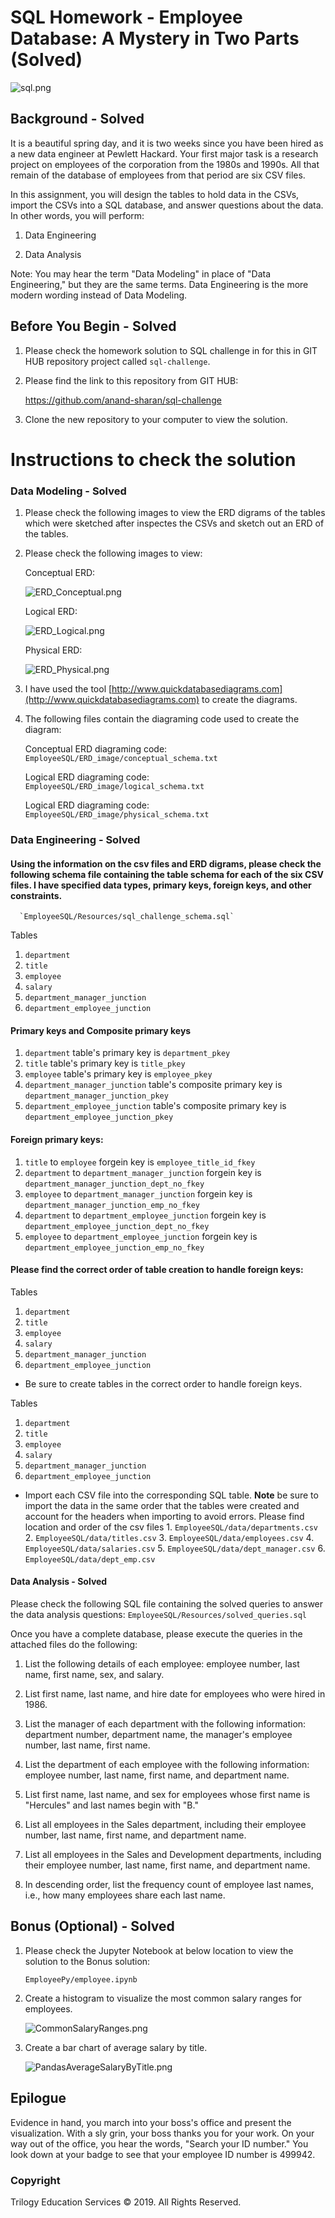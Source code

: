 # SQL Homework - Employee Database: A Mystery in Two Parts (Solved)

![sql.png](sql.png)

## Background - Solved

It is a beautiful spring day, and it is two weeks since you have been hired as a new data engineer at Pewlett Hackard. Your first major task is a research project on employees of the corporation from the 1980s and 1990s. All that remain of the database of employees from that period are six CSV files.

In this assignment, you will design the tables to hold data in the CSVs, import the CSVs into a SQL database, and answer questions about the data. In other words, you will perform:

1. Data Engineering

3. Data Analysis

Note: You may hear the term "Data Modeling" in place of "Data Engineering," but they are the same terms. Data Engineering is the more modern wording instead of Data Modeling.

## Before You Begin - Solved

1. Please check the homework solution to SQL challenge in for this in GIT HUB repository project called `sql-challenge`.

2. Please find the link to this repository from GIT HUB:

    https://github.com/anand-sharan/sql-challenge

3. Clone the new repository to your computer to view the solution.

# Instructions to check the solution

### Data Modeling - Solved

1. Please check the following images to view the ERD digrams of the tables which were sketched after inspectes the CSVs and sketch out an ERD of the tables.

2. Please check the following images to view:

    Conceptual ERD:

    ![ERD_Conceptual.png](ERD_Conceptual.png)

    Logical ERD:

    ![ERD_Logical.png](ERD_Logical.png)

    Physical ERD:

    ![ERD_Physical.png](ERD_Physical.png)

3. I have used the tool [http://www.quickdatabasediagrams.com](http://www.quickdatabasediagrams.com) to create the diagrams.

4. The following files contain the diagraming code used to create the diagram:

    Conceptual ERD diagraming code:
      `EmployeeSQL/ERD_image/conceptual_schema.txt`

    Logical ERD diagraming code:
      `EmployeeSQL/ERD_image/logical_schema.txt`

    Logical ERD diagraming code:
      `EmployeeSQL/ERD_image/physical_schema.txt`

### Data Engineering - Solved

#### Using the information on the csv files and ERD digrams, please check the following schema file containing the table schema for each of the six CSV files. I have specified data types, primary keys, foreign keys, and other constraints.
      `EmployeeSQL/Resources/sql_challenge_schema.sql`

Tables
  1. `department`
  2. `title`
  3. `employee`
  4. `salary`
  5. `department_manager_junction`
  6. `department_employee_junction`


#### Primary keys and Composite primary keys
1. `department` table's primary key is `department_pkey`
2. `title` table's primary key is `title_pkey`
3. `employee` table's primary key is `employee_pkey`
4. `department_manager_junction` table's composite primary key is `department_manager_junction_pkey`
5. `department_employee_junction` table's composite primary key is `department_employee_junction_pkey`

#### Foreign primary keys:
1. `title` to `employee` forgein key is `employee_title_id_fkey`
2. `department` to `department_manager_junction` forgein key is `department_manager_junction_dept_no_fkey`
3. `employee` to `department_manager_junction` forgein key is `department_manager_junction_emp_no_fkey`
4. `department` to `department_employee_junction` forgein key is `department_employee_junction_dept_no_fkey` 
5. `employee` to `department_employee_junction` forgein key is `department_employee_junction_emp_no_fkey`

#### Please find the correct order of table creation to handle foreign keys:
Tables
  1. `department`
  2. `title`
  3. `employee`
  4. `salary`
  5. `department_manager_junction`
  6. `department_employee_junction`

* Be sure to create tables in the correct order to handle foreign keys.

Tables
  1. `department`
  2. `title`
  3. `employee`
  4. `salary`
  5. `department_manager_junction`
  6. `department_employee_junction`

* Import each CSV file into the corresponding SQL table. **Note** be sure to import the data in the same order that the tables were created and account for the headers when importing to avoid errors. Please find location and order of the csv files
      1. `EmployeeSQL/data/departments.csv`
      2. `EmployeeSQL/data/titles.csv`
      3. `EmployeeSQL/data/employees.csv`
      4. `EmployeeSQL/data/salaries.csv`
      5. `EmployeeSQL/data/dept_manager.csv`
      6. `EmployeeSQL/data/dept_emp.csv`


#### Data Analysis - Solved

Please check the following SQL file containing the solved queries to answer the data analysis questions:
      `EmployeeSQL/Resources/solved_queries.sql`

Once you have a complete database, please execute the queries in the attached files do the following:

1. List the following details of each employee: employee number, last name, first name, sex, and salary.

2. List first name, last name, and hire date for employees who were hired in 1986.

3. List the manager of each department with the following information: department number, department name, the manager's employee number, last name, first name.

4. List the department of each employee with the following information: employee number, last name, first name, and department name.

5. List first name, last name, and sex for employees whose first name is "Hercules" and last names begin with "B."

6. List all employees in the Sales department, including their employee number, last name, first name, and department name.

7. List all employees in the Sales and Development departments, including their employee number, last name, first name, and department name.

8. In descending order, list the frequency count of employee last names, i.e., how many employees share each last name.

## Bonus (Optional) - Solved

1. Please check the Jupyter Notebook at below location to view the solution to the Bonus solution:

    `EmployeePy/employee.ipynb`

2. Create a histogram to visualize the most common salary ranges for employees.

      ![CommonSalaryRanges.png](CommonSalaryRanges.png)

3. Create a bar chart of average salary by title.

      ![PandasAverageSalaryByTitle.png](PandasAverageSalaryByTitle.png)

## Epilogue

Evidence in hand, you march into your boss's office and present the visualization. With a sly grin, your boss thanks you for your work. On your way out of the office, you hear the words, "Search your ID number." You look down at your badge to see that your employee ID number is 499942.

### Copyright

Trilogy Education Services © 2019. All Rights Reserved.
